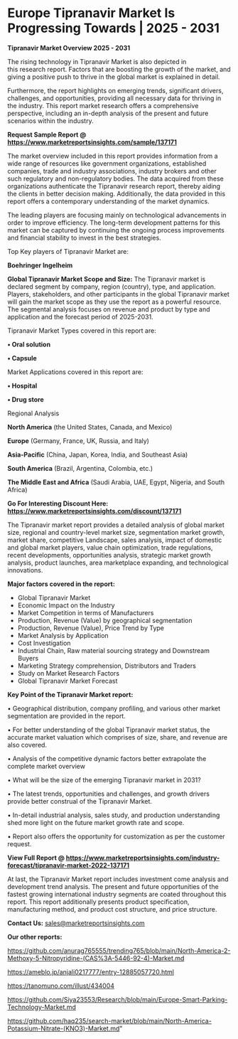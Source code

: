 # Europe Tipranavir Market Is Progressing Towards | 2025 - 2031

<Strong> Tipranavir Market Overview 2025 - 2031</strong>

The rising technology in Tipranavir Market is also depicted in this research report. Factors that are boosting the growth of the market, and giving a positive push to thrive in the global market is explained in detail.

Furthermore, the report highlights on emerging trends, significant drivers, challenges, and opportunities, providing all necessary data for thriving in the industry. This report market research offers a comprehensive perspective, including an in-depth analysis of the present and future scenarios within the industry.

<strong>Request Sample Report @ <a href=https://www.marketreportsinsights.com/sample/137171>https://www.marketreportsinsights.com/sample/137171</a></strong>

The market overview included in this report provides information from a wide range of resources like government organizations, established companies, trade and industry associations, industry brokers and other such regulatory and non-regulatory bodies. The data acquired from these organizations authenticate the Tipranavir research report, thereby aiding the clients in better decision making. Additionally, the data provided in this report offers a contemporary understanding of the market dynamics.

The leading players are focusing mainly on technological advancements in order to improve efficiency. The long-term development patterns for this market can be captured by continuing the ongoing process improvements and financial stability to invest in the best strategies.

Top Key players of Tipranavir Market are:

<strong>Boehringer Ingelheim</strong>

<strong><b>Global Tipranavir Market Scope and Size:</b></strong>
The Tipranavir market is declared segment by company, region (country), type, and application. Players, stakeholders, and other participants in the global Tipranavir market will gain the market scope as they use the report as a powerful resource. The segmental analysis focuses on revenue and product by type and application and the forecast period of 2025-2031.

Tipranavir Market Types covered in this report are:

<strong>• Oral solution

• Capsule</strong>

Market Applications covered in this report are:

<strong>• Hospital

• Drug store</strong> 

Regional Analysis

<strong>North America</strong> (the United States, Canada, and Mexico)

<strong>Europe</strong> (Germany, France, UK, Russia, and Italy)

<strong>Asia-Pacific</strong> (China, Japan, Korea, India, and Southeast Asia)

<strong>South America</strong> (Brazil, Argentina, Colombia, etc.)

<strong>The Middle East and Africa</strong> (Saudi Arabia, UAE, Egypt, Nigeria, and South Africa)

<strong>Go For Interesting Discount Here: <a href=https://www.marketreportsinsights.com/discount/137171>https://www.marketreportsinsights.com/discount/137171</a></strong>

The Tipranavir market report provides a detailed analysis of global market size, regional and country-level market size, segmentation market growth, market share, competitive Landscape, sales analysis, impact of domestic and global market players, value chain optimization, trade regulations, recent developments, opportunities analysis, strategic market growth analysis, product launches, area marketplace expanding, and technological innovations.

<strong><b>Major factors covered in the report:</b></strong>
<ul>
  <li>Global Tipranavir Market </li>
  <li>Economic Impact on the Industry</li>
  <li>Market Competition in terms of Manufacturers</li>
  <li>Production, Revenue (Value) by geographical segmentation</li>
  <li>Production, Revenue (Value), Price Trend by Type</li>
  <li>Market Analysis by Application</li>
  <li>Cost Investigation</li>
  <li>Industrial Chain, Raw material sourcing strategy and Downstream Buyers</li>
  <li>Marketing Strategy comprehension, Distributors and Traders</li>
  <li>Study on Market Research Factors</li>
  <li>Global Tipranavir Market Forecast</li>
</ul>

<strong><b>Key Point of the Tipranavir Market report:</b></strong>

• Geographical distribution, company profiling, and various other market segmentation are provided in the report.

• For better understanding of the global Tipranavir market status, the accurate market valuation which comprises of size, share, and revenue are also covered.

• Analysis of the competitive dynamic factors better extrapolate the complete market overview

• What will be the size of the emerging Tipranavir market in 2031?

• The latest trends, opportunities and challenges, and growth drivers provide better construal of the Tipranavir Market.

• In-detail industrial analysis, sales study, and production understanding shed more light on the future market growth rate and scope.

• Report also offers the opportunity for customization as per the customer request.

<strong><b>View Full Report @ <a href=https://www.marketreportsinsights.com/industry-forecast/tipranavir-market-2022-137171>https://www.marketreportsinsights.com/industry-forecast/tipranavir-market-2022-137171</a></b></strong>


At last, the Tipranavir Market report includes investment come analysis and development trend analysis. The present and future opportunities of the fastest growing international industry segments are coated throughout this report. This report additionally presents product specification, manufacturing method, and product cost structure, and price structure.

<strong>Contact Us:</strong>
sales@marketreportsinsights.com

<strong>Our other reports:</strong>

<a href=https://github.com/anurag765555/trending765/blob/main/North-America-2-Methoxy-5-Nitropyridine-(CAS%3A-5446-92-4)-Market.md>https://github.com/anurag765555/trending765/blob/main/North-America-2-Methoxy-5-Nitropyridine-(CAS%3A-5446-92-4)-Market.md</a>

<a href=https://ameblo.jp/anjali0217777/entry-12885057720.html>https://ameblo.jp/anjali0217777/entry-12885057720.html</a>

<a href=https://tanomuno.com/illust/434004>https://tanomuno.com/illust/434004</a>

<a href=https://github.com/Siya23553/Research/blob/main/Europe-Smart-Parking-Technology-Market.md>https://github.com/Siya23553/Research/blob/main/Europe-Smart-Parking-Technology-Market.md</a>

<a href=https://github.com/haq235/search-market/blob/main/North-America-Potassium-Nitrate-(KNO3)-Market.md>https://github.com/haq235/search-market/blob/main/North-America-Potassium-Nitrate-(KNO3)-Market.md</a>"
